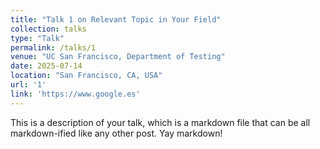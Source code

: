 ```yaml
---
title: "Talk 1 on Relevant Topic in Your Field"
collection: talks
type: "Talk"
permalink: /talks/1
venue: "UC San Francisco, Department of Testing"
date: 2025-07-14
location: "San Francisco, CA, USA"
url: '1'
link: 'https://www.google.es'
---
```


This is a description of your talk, which is a markdown file that can be all markdown-ified like any other post. Yay markdown!    
